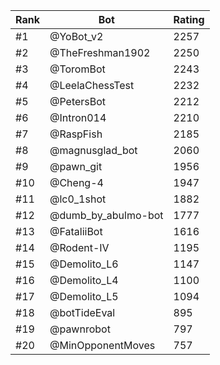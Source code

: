 Rank|Bot|Rating
---|---|---
#1|@YoBot_v2|2257
#2|@TheFreshman1902|2250
#3|@ToromBot|2243
#4|@LeelaChessTest|2232
#5|@PetersBot|2212
#6|@Intron014|2210
#7|@RaspFish|2185
#8|@magnusglad_bot|2060
#9|@pawn_git|1956
#10|@Cheng-4|1947
#11|@lc0_1shot|1882
#12|@dumb_by_abulmo-bot|1777
#13|@FataliiBot|1616
#14|@Rodent-IV|1195
#15|@Demolito_L6|1147
#16|@Demolito_L4|1100
#17|@Demolito_L5|1094
#18|@botTideEval|895
#19|@pawnrobot|797
#20|@MinOpponentMoves|757
